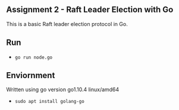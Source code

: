 ## Assignment 2 - Raft Leader Election with Go
This is a basic Raft leader election protocol in Go.

## Run
- `go run node.go`

## Enviornment
Written using go version go1.10.4 linux/amd64
- `sudo apt install golang-go` 
